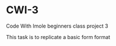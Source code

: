 # CWI-3
 Code With Imole beginners class project 3  

This task is to replicate a basic form format
